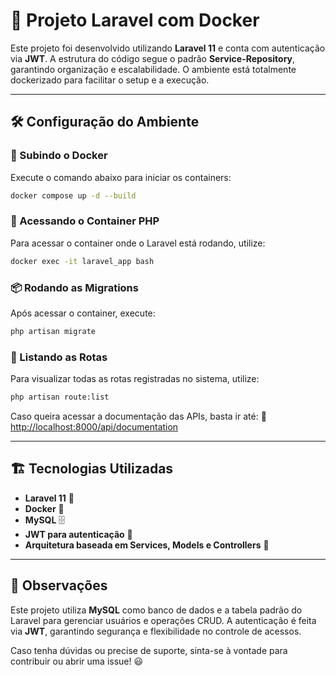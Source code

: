 # 🚀 Projeto Laravel com Docker

Este projeto foi desenvolvido utilizando **Laravel 11** e conta com autenticação via **JWT**. A estrutura do código segue o padrão **Service-Repository**, garantindo organização e escalabilidade. O ambiente está totalmente dockerizado para facilitar o setup e a execução.

---

## 🛠 Configuração do Ambiente

### 📌 Subindo o Docker
Execute o comando abaixo para iniciar os containers:
```sh
docker compose up -d --build
```

### 🐳 Acessando o Container PHP
Para acessar o container onde o Laravel está rodando, utilize:
```sh
docker exec -it laravel_app bash
```

### 📦 Rodando as Migrations
Após acessar o container, execute:
```sh
php artisan migrate
```

### 📌 Listando as Rotas
Para visualizar todas as rotas registradas no sistema, utilize:
```sh
php artisan route:list
```

Caso queira acessar a documentação das APIs, basta ir até:
🔗 [http://localhost:8000/api/documentation](http://localhost:8000/api/documentation)

---

## 🏗 Tecnologias Utilizadas
- **Laravel 11** 🚀
- **Docker** 🐳
- **MySQL** 🗄
- **JWT para autenticação** 🔐
- **Arquitetura baseada em Services, Models e Controllers** 📂

---

## 📢 Observações
Este projeto utiliza **MySQL** como banco de dados e a tabela padrão do Laravel para gerenciar usuários e operações CRUD. A autenticação é feita via **JWT**, garantindo segurança e flexibilidade no controle de acessos.

Caso tenha dúvidas ou precise de suporte, sinta-se à vontade para contribuir ou abrir uma issue! 😃

